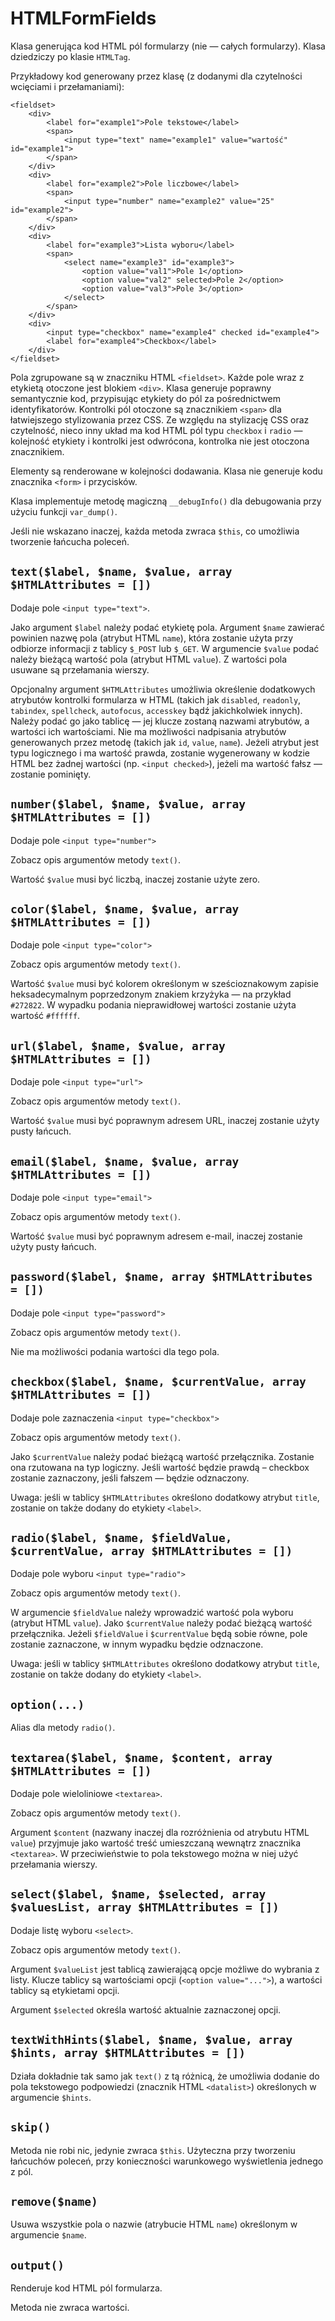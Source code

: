 HTMLFormFields
===

Klasa generująca kod HTML pól formularzy (nie — całych formularzy). Klasa dziedziczy po klasie `HTMLTag`.

Przykładowy kod generowany przez klasę (z dodanymi dla czytelności wcięciami i przełamaniami):

	<fieldset>
		<div>
			<label for="example1">Pole tekstowe</label>
			<span>
				<input type="text" name="example1" value="wartość" id="example1">
			</span>
		</div>
		<div>
			<label for="example2">Pole liczbowe</label>
			<span>
				<input type="number" name="example2" value="25" id="example2">
			</span>
		</div>
		<div>
			<label for="example3">Lista wyboru</label>
			<span>
				<select name="example3" id="example3">
					<option value="val1">Pole 1</option>
					<option value="val2" selected>Pole 2</option>
					<option value="val3">Pole 3</option>
				</select>
			</span>
		</div>
		<div>
			<input type="checkbox" name="example4" checked id="example4">
			<label for="example4">Checkbox</label>
		</div>
	</fieldset>

Pola zgrupowane są w znaczniku HTML `<fieldset>`. Każde pole wraz z etykietą otoczone jest blokiem `<div>`. Klasa generuje poprawny semantycznie kod, przypisując etykiety do pól za pośrednictwem identyfikatorów. Kontrolki pól otoczone są znacznikiem `<span>` dla łatwiejszego stylizowania przez CSS.
Ze względu na stylizację CSS oraz czytelność, nieco inny układ ma kod HTML pól typu `checkbox` i `radio` — kolejność etykiety i kontrolki jest odwrócona, kontrolka nie jest otoczona znacznikiem.

Elementy są renderowane w kolejności dodawania. Klasa nie generuje kodu znacznika `<form>` i przycisków.

Klasa implementuje metodę magiczną `__debugInfo()` dla debugowania przy użyciu funkcji `var_dump()`.

Jeśli nie wskazano inaczej, każda metoda zwraca `$this`, co umożliwia tworzenie łańcucha poleceń.

## `text($label, $name, $value, array $HTMLAttributes = [])`

Dodaje pole `<input type="text">`.

Jako argument `$label` należy podać etykietę pola. Argument `$name` zawierać powinien nazwę pola (atrybut HTML `name`), która zostanie użyta przy odbiorze informacji z tablicy `$_POST` lub `$_GET`. W argumencie `$value` podać należy bieżącą wartość pola (atrybut HTML `value`). Z wartości pola usuwane są przełamania wierszy.

Opcjonalny argument `$HTMLAttributes` umożliwia określenie dodatkowych atrybutów kontrolki formularza w HTML (takich jak `disabled`, `readonly`, `tabindex`, `spellcheck`, `autofocus`, `accesskey` bądź jakichkolwiek innych). Należy podać go jako tablicę — jej klucze zostaną nazwami atrybutów, a wartości ich wartościami. Nie ma możliwości nadpisania atrybutów generowanych przez metodę (takich jak `id`, `value`, `name`).
Jeżeli atrybut jest typu logicznego i ma wartość prawda, zostanie wygenerowany w kodzie HTML bez żadnej wartości (np. `<input checked>`), jeżeli ma wartość fałsz — zostanie pominięty.

## `number($label, $name, $value, array $HTMLAttributes = [])`

Dodaje pole `<input type="number">`

Zobacz opis argumentów metody `text()`.

Wartość `$value` musi być liczbą, inaczej zostanie użyte zero.

## `color($label, $name, $value, array $HTMLAttributes = [])`

Dodaje pole `<input type="color">`

Zobacz opis argumentów metody `text()`.

Wartość `$value` musi być kolorem określonym w sześcioznakowym zapisie heksadecymalnym poprzedzonym znakiem krzyżyka — na przykład `#272822`. W wypadku podania nieprawidłowej wartości zostanie użyta wartość `#ffffff`.

## `url($label, $name, $value, array $HTMLAttributes = [])`

Dodaje pole `<input type="url">`

Zobacz opis argumentów metody `text()`.

Wartość `$value` musi być poprawnym adresem URL, inaczej zostanie użyty pusty łańcuch.

## `email($label, $name, $value, array $HTMLAttributes = [])`

Dodaje pole `<input type="email">`

Zobacz opis argumentów metody `text()`.

Wartość `$value` musi być poprawnym adresem e-mail, inaczej zostanie użyty pusty łańcuch.

## `password($label, $name, array $HTMLAttributes = [])`

Dodaje pole `<input type="password">`

Zobacz opis argumentów metody `text()`.

Nie ma możliwości podania wartości dla tego pola.

## `checkbox($label, $name, $currentValue, array $HTMLAttributes = [])`

Dodaje pole zaznaczenia `<input type="checkbox">`

Zobacz opis argumentów metody `text()`.

Jako `$currentValue` należy podać bieżącą wartość przełącznika. Zostanie ona rzutowana na typ logiczny. Jeśli wartość będzie prawdą – checkbox zostanie zaznaczony, jeśli fałszem — będzie odznaczony.

Uwaga: jeśli w tablicy `$HTMLAttributes` określono dodatkowy atrybut `title`, zostanie on także dodany do etykiety `<label>`.

## `radio($label, $name, $fieldValue, $currentValue, array $HTMLAttributes = [])`

Dodaje pole wyboru `<input type="radio">`

Zobacz opis argumentów metody `text()`.

W argumencie `$fieldValue` należy wprowadzić wartość pola wyboru (atrybut HTML `value`). Jako `$currentValue` należy podać bieżącą wartość przełącznika. Jeżeli `$fieldValue` i `$currentValue` będą sobie równe, pole zostanie zaznaczone, w innym wypadku będzie odznaczone.

Uwaga: jeśli w tablicy `$HTMLAttributes` określono dodatkowy atrybut `title`, zostanie on także dodany do etykiety `<label>`.

## `option(...)`

Alias dla metody `radio()`.

## `textarea($label, $name, $content, array $HTMLAttributes = [])`

Dodaje pole wieloliniowe `<textarea>`.

Zobacz opis argumentów metody `text()`.

Argument `$content` (nazwany inaczej dla rozróżnienia od atrybutu HTML `value`) przyjmuje jako wartość treść umieszczaną wewnątrz znacznika `<textarea>`. W przeciwieństwie to pola tekstowego można w niej użyć przełamania wierszy.

## `select($label, $name, $selected, array $valuesList, array $HTMLAttributes = [])`

Dodaje listę wyboru `<select>`.

Zobacz opis argumentów metody `text()`.

Argument `$valueList` jest tablicą zawierającą opcje możliwe do wybrania z listy. Klucze tablicy są wartościami opcji (`<option value="...">`), a wartości tablicy są etykietami opcji.

Argument `$selected` określa wartość aktualnie zaznaczonej opcji.

## `textWithHints($label, $name, $value, array $hints, array $HTMLAttributes = [])`

Działa dokładnie tak samo jak `text()` z tą różnicą, że umożliwia dodanie do pola tekstowego podpowiedzi (znacznik HTML `<datalist>`) określonych w argumencie `$hints`.

## `skip()`

Metoda nie robi nic, jedynie zwraca `$this`. Użyteczna przy tworzeniu łańcuchów poleceń, przy konieczności warunkowego wyświetlenia jednego z pól.

## `remove($name)`

Usuwa wszystkie pola o nazwie (atrybucie HTML `name`) określonym w argumencie `$name`.

## `output()`

Renderuje kod HTML pól formularza.

Metoda nie zwraca wartości.